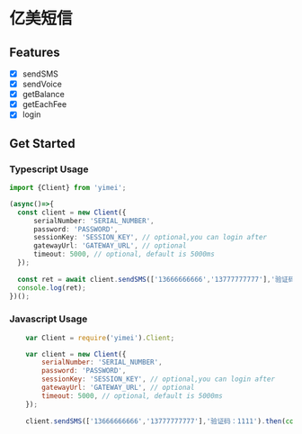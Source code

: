# 亿美短信

## Features

+ [x] sendSMS
+ [x] sendVoice
+ [x] getBalance
+ [x] getEachFee
+ [x] login

## Get Started

### Typescript Usage

```typescript
import {Client} from 'yimei';

(async()=>{
  const client = new Client({
      serialNumber: 'SERIAL_NUMBER',
      password: 'PASSWORD',
      sessionKey: 'SESSION_KEY', // optional,you can login after
      gatewayUrl: 'GATEWAY_URL', // optional
      timeout: 5000, // optional, default is 5000ms
  });
  
  const ret = await client.sendSMS(['13666666666','13777777777'],'验证码：1111');
  console.log(ret);
})();
```

### Javascript Usage

```javascript
    var Client = require('yimei').Client;

    var client = new Client({
        serialNumber: 'SERIAL_NUMBER',
        password: 'PASSWORD',
        sessionKey: 'SESSION_KEY', // optional,you can login after
        gatewayUrl: 'GATEWAY_URL', // optional
        timeout: 5000, // optional, default is 5000ms
    });
    
    client.sendSMS(['13666666666','13777777777'],'验证码：1111').then(console.log).catch(console.log);
```